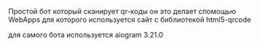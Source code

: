 Простой бот который сканирует qr-коды
он это делает спомощью WebApps для которого используется сайт с библиотекой html5-qrcode 

для самого бота используется aiogram 3.21.0
